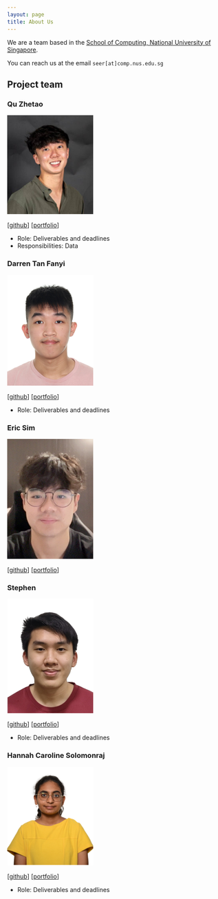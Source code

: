 ```yaml
---
layout: page
title: About Us
---
```


We are a team based in the [School of Computing, National University of Singapore](http://www.comp.nus.edu.sg).

You can reach us at the email `seer[at]comp.nus.edu.sg`

## Project team

### Qu Zhetao

<img src="images/quzhetao01.png" width="200px">

[[github](https://github.com/quzhetao01)]
[[portfolio](team/quzhetao01.md)]

* Role: Deliverables and deadlines
* Responsibilities: Data

### Darren Tan Fanyi

<img src="images/darrentfy.png" width="200px">

[[github](http://github.com/darrentfy)]
[[portfolio](team/darrentfy.md)]

* Role: Deliverables and deadlines

### Eric Sim

<img src="images/simwperic.png" width="200px">

[[github](http://github.com/simwperic)]
[[portfolio](team/simwperic.md)]

### Stephen

<img src="images/sheeepen.png" width="200px">

[[github](http://github.com/sheeepen)]
[[portfolio](team/sheeepen.md)]

* Role: Deliverables and deadlines

### Hannah Caroline Solomonraj

<img src="images/hcs1203.png" width="200px">

[[github](http://github.com/hcs1203)]
[[portfolio](team/hcs1203.md)]

* Role: Deliverables and deadlines
  
